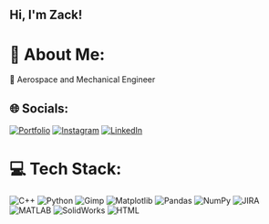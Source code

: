 ## Hi, I'm Zack! 

# 💫 About Me:
🔭 Aerospace and Mechanical Engineer 


## 🌐 Socials:
[![Portfolio](https://img.shields.io/badge/Portfolio-%39FF14.svg?logo=html5&logoColor=white)](https://zackary-malmberg.netlify.app/) [![Instagram](https://img.shields.io/badge/Instagram-%23E4405F.svg?logo=Instagram&logoColor=white)](https://instagram.com/zack_m_128) [![LinkedIn](https://img.shields.io/badge/LinkedIn-%230077B5.svg?logo=linkedin&logoColor=white)](https://linkedin.com/in/zackary-malmberg-b54476207/) 

# 💻 Tech Stack:
![C++](https://img.shields.io/badge/c++-%2300599C.svg?style=for-the-badge&logo=c%2B%2B&logoColor=white) ![Python](https://img.shields.io/badge/python-3670A0?style=for-the-badge&logo=python&logoColor=ffdd54) ![Gimp](https://img.shields.io/badge/Gimp-657D8B?style=for-the-badge&logo=gimp&logoColor=FFFFFF) ![Matplotlib](https://img.shields.io/badge/Matplotlib-%23ffffff.svg?style=for-the-badge&logo=Matplotlib&logoColor=black) ![Pandas](https://img.shields.io/badge/pandas-%23150458.svg?style=for-the-badge&logo=pandas&logoColor=white) ![NumPy](https://img.shields.io/badge/numpy-%23013243.svg?style=for-the-badge&logo=numpy&logoColor=white) ![JIRA](https://img.shields.io/badge/jira-%230A0FFF.svg?style=for-the-badge&logo=jira&logoColor=white) ![MATLAB](https://img.shields.io/badge/matlab-%23FF6600.svg?style=for-the-badge&logo=mathworks&logoColor=white) ![SolidWorks](https://img.shields.io/badge/SolidWorks-%23e30000.svg?style=for-the-badge&logo=dassaultsystemes&logoColor=white) ![HTML](https://img.shields.io/badge/HTML-%23E34F26.svg?style=for-the-badge&logo=html5&logoColor=white)




<!-- Proudly created with GPRM ( https://gprm.itsvg.in ) -->

